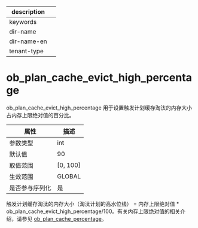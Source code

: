 |description||
|---|---|
|keywords||
|dir-name||
|dir-name-en||
|tenant-type||

# ob_plan_cache_evict_high_percentage

ob_plan_cache_evict_high_percentage 用于设置触发计划缓存淘汰的内存大小占内存上限绝对值的百分比。

| **属性**  |   **描述**   |
|---------|------------|
| 参数类型    | int        |
| 默认值     | 90         |
| 取值范围    | \[0, 100\] |
| 生效范围    | GLOBAL     |
| 是否参与序列化 | 是          |

触发计划缓存淘汰的内存大小（淘汰计划的高水位线） = 内存上限绝对值 \* ob_plan_cache_evict_high_percentage/100。有关内存上限绝对值的相关介绍，请参见 [ob_plan_cache_percentage](../300.global-system-variable/8600.ob_plan_cache_percentage-global.md)。
